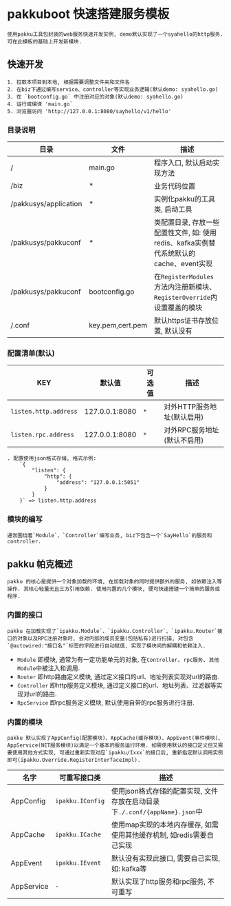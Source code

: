 # pakkuboot 快速搭建服务模板

    使用pakku工具包封装的web服务快速开发实例, demo默认实现了一个syahello的http服务. 可在此模板的基础上开发新模块.

## 快速开发

    1. 拉取本项目到本地, 根据需要调整文件夹和文件名
    2. 在biz下通过编写service、controller等实现业务逻辑(默认demo: syahello.go)
    3. 在 `bootconfig.go` 中注册对应的对象(默认demo: syahello.go)
    4. 运行或编译 'main.go`
    5. 浏览器访问 'http://127.0.0.1:8080/sayhello/v1/hello'

### 目录说明

|  目录 |  文件  |  描述  |
| ----- | ------ | ------ |
| / | main.go | 程序入口, 默认启动实现方法 |
| /biz | * | 业务代码位置 |
| /pakkusys/application | * | 实例化pakku的工具类, 启动工具 |
| /pakkusys/pakkuconf | * | 类配置目录, 存放一些配置性文件, 如: 使用redis、kafka实例替代系统默认的cache、event实现 |
| /pakkusys/pakkuconf | bootconfig.go | 在`RegisterModules`方法内注册新模块、`RegisterOverride`内设置覆盖的模块 |
| /.conf | key.pem,cert.pem | 默认https证书存放位置, 默认没有 |

### 配置清单(默认)

|  KEY  |  默认值  |  可选值  |  描述 |
| ------ | ------ | ---- | ---- |
| `listen.http.address` | 127.0.0.1:8080 | `*` | 对外HTTP服务地址(默认启用) |
| `listen.rpc.address` | 127.0.0.1:8080 | `*` | 对外RPC服务地址(默认不启用) |

    . 配置使用json格式存储, 格式示例: 
        `{
            "listen": {
                "http": {
                    "address": "127.0.0.1:5051"
                }
            }
        }` => listen.http.address

### 模块的编写

    通常围绕着`Module`、`Controller`编写业务, biz下包含一个`SayHello`的服务和controller.

## pakku 帕克概述

    pakku 的核心是提供一个对象加载的环境, 在加载对象的同时提供额外的服务, 如依赖注入等操作. 其核心轻量无且三方引用依赖. 使用内置的几个模块, 便可快速搭建一个简单的服务或程序.

### 内置的接口

    pakku 在加载实现了`ipakku.Module`、`ipakku.Controller`、`ipakku.Router`接口的对象以及RPC注册对象时, 会对内部的成员变量(包括私有)进行扫描, 对包含`@autowired:"接口名"`标签的字段进行自动赋值, 实现了模块间的解耦和依赖注入.

* `Module` 即模块, 通常为有一定功能单元的对象, 在`Controller`、`rpc服务`、`其他Module`中被注入和调用.
* `Router` 即http路由定义模块, 通过定义接口的url、地址列表实现对url的路由.
* `Controller` 即http服务定义模块, 通过定义接口的url、地址列表、过滤器等实现对url的路由.
* `RpcService` 即rpc服务定义模块, 默认使用自带的rpc服务进行注册.

### 内置的模块

    pakku 默认实现了AppConfig(配置模块)、AppCache(缓存模块)、AppEvent(事件模块)、AppService(NET服务模块)以满足一个基本的服务运行环境. 如需使用默认的接口定义但又需要使用其他方式实现, 可通过重新实现对应`ipakku/Ixxx`的接口后, 重新指定默认调用实例即可(ipakku.Override.RegisterInterfaceImpl).

|  名字 |  可重写接口类  |  描述  |
| ------ | ------ | ------ |
| AppConfig | `ipakku.IConfig` | 使用json格式存储的配置实现, 文件存放在启动目录下`./.conf/{appName}.json`中 |
| AppCache | `ipakku.ICache` | 使用map实现的本地内存缓存, 如需使用其他缓存机制, 如redis需要自己实现 |
| AppEvent | `ipakku.IEvent` | 默认没有实现此接口, 需要自己实现, 如: kafka等 |
| AppService | `-` | 默认实现了http服务和rpc服务, 不可重写 |
